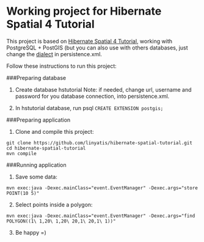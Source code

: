 Working project for Hibernate Spatial 4 Tutorial 
================================================

This project is based on [Hibernate Spatial 4 Tutorial][1], working with PostgreSQL + PostGIS (but you can also use with others databases, just change the [dialect][2] in persistence.xml.

Follow these instructions to run this project:

###Preparing database
1. Create database hstutorial
Note: if needed, change url, username and password for you database connection, into persistence.xml.

2. In hstutorial database, run psql `CREATE EXTENSION postgis;`

###Preparing application
1. Clone and compile this project: 
```
git clone https://github.com/linyatis/hibernate-spatial-tutorial.git
cd hibernate-spatial-tutorial
mvn compile
```

###Running application
1. Save some data:
```
mvn exec:java -Dexec.mainClass="event.EventManager" -Dexec.args="store POINT(10 5)"
```
2. Select points inside a polygon:
```
mvn exec:java -Dexec.mainClass="event.EventManager" -Dexec.args="find POLYGON((1\ 1,20\ 1,20\ 20,1\ 20,1\ 1))"
```
3. Be happy =)

[1]: http://www.hibernatespatial.org/documentation/02-Tutorial/01-tutorial4/
[2]: http://www.hibernatespatial.org/documentation/03-dialects/01-overview/
